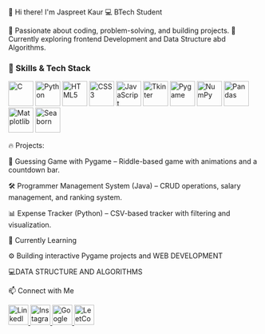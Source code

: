 👋 Hi there! I'm Jaspreet Kaur 
💻 BTech Student

🔹 Passionate about coding, problem-solving, and building projects.
🔹 Currently exploring frontend Development and Data Structure abd Algorithms.

### 🚀 Skills & Tech Stack  
<p align="left">  
  <img src="https://cdn.jsdelivr.net/gh/devicons/devicon/icons/c/c-original.svg" alt="C" width="50" height="50" />  
  <img src="https://cdn.jsdelivr.net/gh/devicons/devicon/icons/python/python-original.svg" alt="Python" width="50" height="50" />  
  <img src="https://cdn.jsdelivr.net/gh/devicons/devicon/icons/html5/html5-original.svg" alt="HTML5" width="50" height="50" />  
  <img src="https://cdn.jsdelivr.net/gh/devicons/devicon/icons/css3/css3-original.svg" alt="CSS3" width="50" height="50" />  
  <img src="https://cdn.jsdelivr.net/gh/devicons/devicon/icons/javascript/javascript-original.svg" alt="JavaScript" width="50" height="50" />  
  <img src="https://upload.wikimedia.org/wikipedia/commons/8/87/Tkinter.png" alt="Tkinter" width="50" height="50" />  
  <img src="https://upload.wikimedia.org/wikipedia/commons/3/3b/Pygame_logo.svg" alt="Pygame" width="50" height="50" />  
  <img src="https://cdn.jsdelivr.net/gh/devicons/devicon/icons/numpy/numpy-original.svg" alt="NumPy" width="50" height="50" />  
  <img src="https://cdn.jsdelivr.net/gh/devicons/devicon/icons/pandas/pandas-original.svg" alt="Pandas" width="50" height="50" />  
  <img src="https://upload.wikimedia.org/wikipedia/commons/8/84/Matplotlib_icon.svg" alt="Matplotlib" width="50" height="50" />  
  <img src="https://seaborn.pydata.org/_images/logo-mark-lightbg.svg" alt="Seaborn" width="50" height="50" />  
</p>





🔥 Projects:

🎯 Guessing Game with Pygame – Riddle-based game with animations and a countdown bar.

🛠️ Programmer Management System (Java) – CRUD operations, salary management, and ranking system.

📊 Expense Tracker (Python) – CSV-based tracker with filtering and visualization.

🌱 Currently Learning

⚙️ Building interactive Pygame projects and WEB DEVELOPMENT

💻DATA STRUCTURE AND ALGORITHMS

📫 Connect with Me  

<a href="https://www.linkedin.com/in/jaspreet-kaur-09a077307" target="_blank">
    <img src="https://cdn.jsdelivr.net/gh/devicons/devicon/icons/linkedin/linkedin-original.svg" alt="LinkedIn" width="40" height="40"/>
</a>

<a href="https://www.instagram.com/jass.kaur9977" target="_blank">
    <img src="https://img.icons8.com/fluency/48/instagram-new.png" alt="Instagram" width="40" height="40"/>
</a>

<a href="https://g.dev/jaspreet12" target="_blank">
    <img src="https://img.icons8.com/color/48/google-logo.png" alt="Google Dev" width="40" height="40"/>
</a>

<a href="https://leetcode.com/jaspreet12" target="_blank">
    <img src="https://upload.wikimedia.org/wikipedia/commons/1/19/LeetCode_logo_black.png" alt="LeetCode" width="40" height="40"/>
</a>

